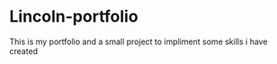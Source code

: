 # Lincoln-portfolio
This is my portfolio and a small project to impliment some skills i have created

